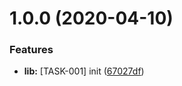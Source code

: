 # 1.0.0 (2020-04-10)


### Features

* **lib:** [TASK-001] init ([67027df](https://github.com/bi-zone/cz-conventional-changelog-bizone/commit/67027df8c9c166e5ab6860e0762f21464ef190f6))
